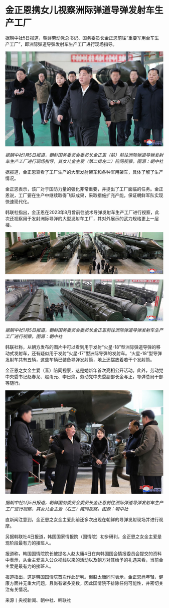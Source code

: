 # 金正恩携女儿视察洲际弹道导弹发射车生产工厂

据朝中社5日报道，朝鲜劳动党总书记、国务委员长金正恩前往“重要军用台车生产工厂”，即洲际弹道导弹发射车生产工厂进行现场指导。

![d01807cdae735c99dcd47c58c9799149.jpg](https://raw.githubusercontent.com/qqhsx/qqnews_image/main/2024/01/05/金正恩携女儿视察洲际弹道导弹发射车生产工厂/d01807cdae735c99dcd47c58c9799149.jpg)

_据朝中社1月5日报道，朝鲜国务委员会委员长金正恩（前）前往洲际弹道导弹发射车生产工厂进行现场指导，其女儿金主爱（第二排左二）陪同视察。图源：朝中社_

据报道，金正恩查看了工厂生产的大型发射架车和各种军用架车，具体了解了生产情况。

金正恩表示，该厂对于国防力量的强化非常重要，并提出了工厂面临的任务。金正恩说，工厂要在生产中继续取得飞跃成果，采取措施扩充产能，保证朝鲜军队实现快速现代化。

韩联社指出，金正恩在2023年8月曾前往战术导弹发射车生产工厂进行视察，此次还视察用于发射洲际导弹的大型发射车工厂，其对外展示的武力规格更上一层楼。

![8f8d19f8d6f1402beeaae846a417fc6c.jpg](https://raw.githubusercontent.com/qqhsx/qqnews_image/main/2024/01/05/金正恩携女儿视察洲际弹道导弹发射车生产工厂/8f8d19f8d6f1402beeaae846a417fc6c.jpg)

![bf3a8d3d82589ed119fa0279be0e5a9a.jpg](https://raw.githubusercontent.com/qqhsx/qqnews_image/main/2024/01/05/金正恩携女儿视察洲际弹道导弹发射车生产工厂/bf3a8d3d82589ed119fa0279be0e5a9a.jpg)

 _据朝中社1月5日报道，朝鲜国务委员会委员长金正恩前往洲际弹道导弹发射车生产工厂进行视察。图源：朝中社_

韩联社称，从朝方发布的图片中可以看到用于发射“火星-18”型洲际弹道导弹的移动式发射车，还有疑似用于发射“火星-17”型洲际导弹的发射车。“火星-18”型导弹发射车共有五辆，这些车辆已装备导弹发射筒，地上还摆放着若干个发射筒。

金正恩之女金主爱（音）陪同视察，这是她新年首次亮相公开活动。此外，劳动党中央委书记赵春龙、赵甬元、李日焕，劳动党中央委副部长金与正，导弹总局干部等随行。

![1a8e1750b90ff739cbfb1d2fb8eeb2d9.jpg](https://raw.githubusercontent.com/qqhsx/qqnews_image/main/2024/01/05/金正恩携女儿视察洲际弹道导弹发射车生产工厂/1a8e1750b90ff739cbfb1d2fb8eeb2d9.jpg)

_据朝中社1月5日报道，朝鲜国务委员会委员长金正恩前往洲际弹道导弹发射车生产工厂进行视察，其女儿金主爱（右三）陪同视察。图源：朝中社_

直新闻注意到，金正恩之女金主爱此前还多次出现在朝鲜的导弹发射现场并进行观摩。

另据韩联社4日报道，韩国国家情报院（国情院）初步研判，金正恩之女金主爱是现阶段最有力的接班人。

报道称，韩国国情院院长被提名人赵太庸4日在向韩国国会情报委员会提交的资料中表示，从金主爱进入公众视线以来的活动以及朝方对其给予的礼遇来看，当前金主爱是最有力的接班人。

报道指出，这是韩国国情院首次作此研判。但赵太庸同时表示，金正恩尚年轻，健康方面并无重大问题，且尚有诸多变数，因此国情院不排除任何可能性，并密切关注有关情况。

来源丨央视新闻、朝中社、韩联社

